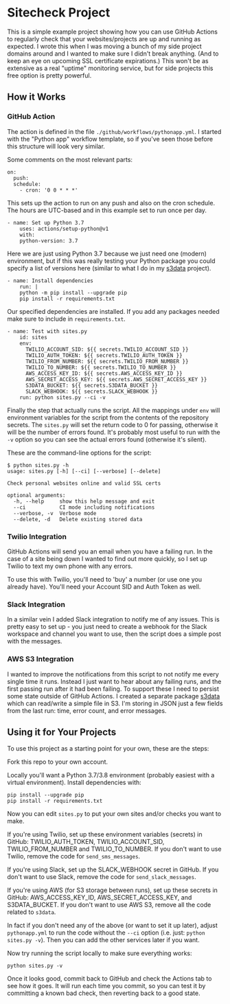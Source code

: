 # Sitecheck Project

This is a simple example project showing how you can use GitHub Actions to regularly check that your websites/projects are up and running as expected. I wrote this when I was moving a bunch of my side project domains around and I wanted to make sure I didn't break anything. (And to keep an eye on upcoming SSL certificate expirations.) This won't be as extensive as a real "uptime" monitoring service, but for side projects this free option is pretty powerful.

## How it Works

### GitHub Action

The action is defined in the file `./github/workflows/pythonapp.yml`. I started with the "Python app" workflow template, so if you've seen those before this structure will look very similar.

Some comments on the most relevant parts:

```
on:
  push:
  schedule:
    - cron: '0 0 * * *'
```

This sets up the action to run on any push and also on the cron schedule. The hours are UTC-based and in this example set to run once per day.

```
- name: Set up Python 3.7
    uses: actions/setup-python@v1
    with:
    python-version: 3.7
```

Here we are just using Python 3.7 because we just need one (modern) environment, but if this was really testing your Python package you could specify a list of versions here (similar to what I do in my [s3data](https://github.com/bcantoni/s3data) project).

```
- name: Install dependencies
    run: |
    python -m pip install --upgrade pip
    pip install -r requirements.txt
```

Our specified dependencies are installed. If you add any packages needed make sure to include in `requirements.txt`.

```
- name: Test with sites.py
    id: sites
    env:
      TWILIO_ACCOUNT_SID: ${{ secrets.TWILIO_ACCOUNT_SID }}
      TWILIO_AUTH_TOKEN: ${{ secrets.TWILIO_AUTH_TOKEN }}
      TWILIO_FROM_NUMBER: ${{ secrets.TWILIO_FROM_NUMBER }}
      TWILIO_TO_NUMBER: ${{ secrets.TWILIO_TO_NUMBER }}
      AWS_ACCESS_KEY_ID: ${{ secrets.AWS_ACCESS_KEY_ID }}
      AWS_SECRET_ACCESS_KEY: ${{ secrets.AWS_SECRET_ACCESS_KEY }}
      S3DATA_BUCKET: ${{ secrets.S3DATA_BUCKET }}
      SLACK_WEBHOOK: ${{ secrets.SLACK_WEBHOOK }}
    run: python sites.py --ci -v
```

Finally the step that actually runs the script. All the mappings under `env` will environment variables for the script from the contents of the repository secrets. The `sites.py` will set the return code to 0 for passing, otherwise it will be the number of errors found. It's probably most useful to run with the `-v` option so you can see the actual errors found (otherwise it's silent).

These are the command-line options for the script:

```
$ python sites.py -h
usage: sites.py [-h] [--ci] [--verbose] [--delete]

Check personal websites online and valid SSL certs

optional arguments:
  -h, --help     show this help message and exit
  --ci           CI mode including notifications
  --verbose, -v  Verbose mode
  --delete, -d   Delete existing stored data
```

### Twilio Integration

GitHub Actions will send you an email when you have a failing run. In the case of a site being down I wanted to find out more quickly, so I set up Twilio to text my own phone with any errors.

To use this with Twilio, you'll need to 'buy' a number (or use one you already have). You'll need your Account SID and Auth Token as well.

### Slack Integration

In a similar vein I added Slack integration to notify me of any issues. This is pretty easy to set up - you just need to create a webhook for the Slack workspace and channel you want to use, then the script does a simple post with the messages.

### AWS S3 Integration

I wanted to improve the notifications from this script to not notify me every single time it runs. Instead I just want to hear about any failing runs, and the first passing run after it had been failing. To support these I need to persist some state outside of GitHub Actions. I created a separate package [s3data](https://github.com/bcantoni/s3data) which can read/write a simple file in S3. I'm storing in JSON just a few fields from the last run: time, error count, and error messages.

## Using it for Your Projects

To use this project as a starting point for your own, these are the steps:

Fork this repo to your own account.

Locally you'll want a Python 3.7/3.8 environment (probably easiest with a virtual environment). Install dependencies with:

    pip install --upgrade pip
    pip install -r requirements.txt

Now you can edit `sites.py` to put your own sites and/or checks you want to make.

If you're using Twilio, set up these environment variables (secrets) in GitHub: TWILIO_AUTH_TOKEN, TWILIO_ACCOUNT_SID, TWILIO_FROM_NUMBER and TWILIO_TO_NUMBER. If you don't want to use Twilio, remove the code for `send_sms_messages`.

If you're using Slack, set up the SLACK_WEBHOOK secret in GitHub. If you don't want to use Slack, remove the code for `send_slack_messages`. 

If you're using AWS (for S3 storage between runs), set up these secrets in GitHub: AWS_ACCESS_KEY_ID, AWS_SECRET_ACCESS_KEY, and S3DATA_BUCKET. If you don't want to use AWS S3, remove all the code related to `s3data`.

In fact if you don't need any of the above (or want to set it up later), adjust `pythonapp.yml` to run the code without the `--ci` option (i.e. just: `python sites.py -v`). Then you can add the other services later if you want.

Now try running the script locally to make sure everything works:

    python sites.py -v

Once it looks good, commit back to GitHub and check the Actions tab to see how it goes. It will run each time you commit, so you can test it by committing a known bad check, then reverting back to a good state.
